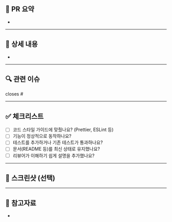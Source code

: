 ## 📌 PR 요약

<!-- 어떤 작업을 했는지 간단히 설명해 주세요. -->

-

---

## 📝 상세 내용

<!-- 구현한 기능이나 수정한 이슈에 대한 자세한 설명을 적어주세요. -->

-

---

## 🔍 관련 이슈

<!-- 예: closes #123 -->

closes #

---

## ✅ 체크리스트

- [ ] 코드 스타일 가이드에 맞췄나요? (Prettier, ESLint 등)
- [ ] 기능이 정상적으로 동작하나요?
- [ ] 테스트를 추가하거나 기존 테스트가 통과하나요?
- [ ] 문서(README 등)를 최신 상태로 유지했나요?
- [ ] 리뷰어가 이해하기 쉽게 설명을 추가했나요?

---

## 📸 스크린샷 (선택)

<!-- UI 변경이 있다면 스크린샷을 첨부해 주세요. -->

---

## 📂 참고자료

<!-- 참고한 링크, 이슈, 위키 등 있으면 작성 -->

-
